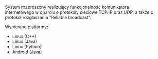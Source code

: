 System rozproszony realizujący funkcjonalność komunikatora internetowego w oparciu o protokoły sieciowe TCP/IP oraz UDP, a także o protokół rozgłaszania "Reliable broadcast".

Wspierane platformy:
  * Linux (C++)
  * Linux (Java)
  * Linux (Python)
  * Android (Java)